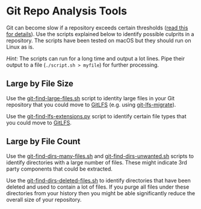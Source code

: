 # Git Repo Analysis Tools

Git can become slow if a repository exceeds certain thresholds ([read this for details](http://larsxschneider.github.io/2016/09/21/large-git-repos)). Use the scripts explained below to identify possible culprits in a repository. The scripts have been tested on macOS but they should run on Linux as is.

_Hint:_ The scripts can run for a long time and output a lot lines. Pipe their output to a file (`./script.sh > myfile`) for further processing.

## Large by File Size
Use the [git-find-large-files.sh](git-find-large-files.sh) script to identity large files in your Git repository that you could move to [GitLFS](https://git-lfs.github.com/) (e.g. using [git-lfs-migrate](https://github.com/bozaro/git-lfs-migrate)).

Use the [git-find-lfs-extensions.py](git-find-lfs-extensions.py) script to identify certain file types that you could move to [GitLFS](https://git-lfs.github.com/).

## Large by File Count
Use the [git-find-dirs-many-files.sh](git-find-dirs-many-files.sh) and [git-find-dirs-unwanted.sh](git-find-dirs-unwanted.sh) scripts to identify directories with a large number of files. These might indicate 3rd party components that could be extracted.

Use the [git-find-dirs-deleted-files.sh](git-find-dirs-deleted-files.sh) to identify directories that have been deleted and used to contain a lot of files. If you purge all files under these directories from your history then you might be able significantly reduce the overall size of your repository.



